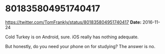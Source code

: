 # 801835804951740417
https://twitter.com/TomFrankly/status/801835804951740417
**Date:** 2016-11-24

Cold Turkey is on Android, sure. iOS really has nothing adequate. 

But honestly, do you need your phone on for studying? The answer is no.
